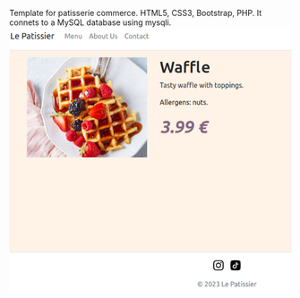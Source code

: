 Template for patisserie commerce. HTML5, CSS3, Bootstrap, PHP. It connets to a MySQL database using mysqli. 
![alt](https://github.com/morenopilaralejandro/lepatissier/blob/master/img/github/product-details.png?raw=true)
